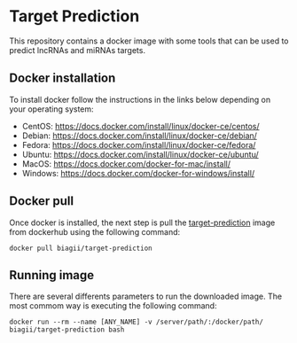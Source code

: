 # Target Prediction
This repository contains a docker image with some tools that can be used to predict lncRNAs and miRNAs targets.


## Docker installation
To install docker follow the instructions in the links below depending on your operating system:
- CentOS: https://docs.docker.com/install/linux/docker-ce/centos/
- Debian: https://docs.docker.com/install/linux/docker-ce/debian/
- Fedora: https://docs.docker.com/install/linux/docker-ce/fedora/
- Ubuntu: https://docs.docker.com/install/linux/docker-ce/ubuntu/
- MacOS: https://docs.docker.com/docker-for-mac/install/
- Windows: https://docs.docker.com/docker-for-windows/install/


## Docker pull
Once docker is installed, the next step is pull the [target-prediction](https://hub.docker.com/r/biagii/target-prediction) image from dockerhub using the following command:
```
docker pull biagii/target-prediction
```


## Running image
There are several differents parameters to run the downloaded image. The most commom way is executing the following command:

```
docker run --rm --name [ANY_NAME] -v /server/path/:/docker/path/ biagii/target-prediction bash
```
